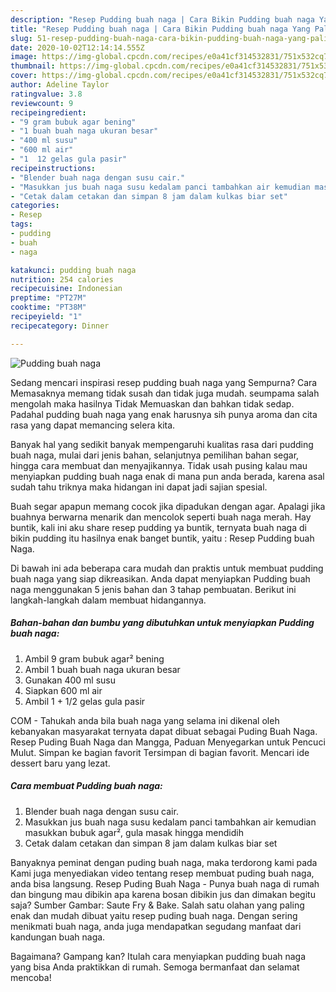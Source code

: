 ```yaml
---
description: "Resep Pudding buah naga | Cara Bikin Pudding buah naga Yang Paling Enak"
title: "Resep Pudding buah naga | Cara Bikin Pudding buah naga Yang Paling Enak"
slug: 51-resep-pudding-buah-naga-cara-bikin-pudding-buah-naga-yang-paling-enak
date: 2020-10-02T12:14:14.555Z
image: https://img-global.cpcdn.com/recipes/e0a41cf314532831/751x532cq70/pudding-buah-naga-foto-resep-utama.jpg
thumbnail: https://img-global.cpcdn.com/recipes/e0a41cf314532831/751x532cq70/pudding-buah-naga-foto-resep-utama.jpg
cover: https://img-global.cpcdn.com/recipes/e0a41cf314532831/751x532cq70/pudding-buah-naga-foto-resep-utama.jpg
author: Adeline Taylor
ratingvalue: 3.8
reviewcount: 9
recipeingredient:
- "9 gram bubuk agar bening"
- "1 buah buah naga ukuran besar"
- "400 ml susu"
- "600 ml air"
- "1  12 gelas gula pasir"
recipeinstructions:
- "Blender buah naga dengan susu cair."
- "Masukkan jus buah naga susu kedalam panci tambahkan air kemudian masukkan bubuk agar², gula masak hingga mendidih"
- "Cetak dalam cetakan dan simpan 8 jam dalam kulkas biar set"
categories:
- Resep
tags:
- pudding
- buah
- naga

katakunci: pudding buah naga 
nutrition: 254 calories
recipecuisine: Indonesian
preptime: "PT27M"
cooktime: "PT38M"
recipeyield: "1"
recipecategory: Dinner

---
```



![Pudding buah naga](https://img-global.cpcdn.com/recipes/e0a41cf314532831/751x532cq70/pudding-buah-naga-foto-resep-utama.jpg)

Sedang mencari inspirasi resep pudding buah naga yang Sempurna? Cara Memasaknya memang tidak susah dan tidak juga mudah. seumpama salah mengolah maka hasilnya Tidak Memuaskan dan bahkan tidak sedap. Padahal pudding buah naga yang enak harusnya sih punya aroma dan cita rasa yang dapat memancing selera kita.

Banyak hal yang sedikit banyak mempengaruhi kualitas rasa dari pudding buah naga, mulai dari jenis bahan, selanjutnya pemilihan bahan segar, hingga cara membuat dan menyajikannya. Tidak usah pusing kalau mau menyiapkan pudding buah naga enak di mana pun anda berada, karena asal sudah tahu triknya maka hidangan ini dapat jadi sajian spesial.

Buah segar apapun memang cocok jika dipadukan dengan agar. Apalagi jika buahnya berwarna menarik dan mencolok seperti buah naga merah. Hay buntik, kali ini aku share resep pudding ya buntik, ternyata buah naga di bikin pudding itu hasilnya enak banget buntik, yaitu : Resep Pudding buah Naga.


Di bawah ini ada beberapa cara mudah dan praktis untuk membuat pudding buah naga yang siap dikreasikan. Anda dapat menyiapkan Pudding buah naga menggunakan 5 jenis bahan dan 3 tahap pembuatan. Berikut ini langkah-langkah dalam membuat hidangannya.

<!--inarticleads1-->

##### Bahan-bahan dan bumbu yang dibutuhkan untuk menyiapkan Pudding buah naga:

1. Ambil 9 gram bubuk agar² bening
1. Ambil 1 buah buah naga ukuran besar
1. Gunakan 400 ml susu
1. Siapkan 600 ml air
1. Ambil 1 + 1/2 gelas gula pasir


COM - Tahukah anda bila buah naga yang selama ini dikenal oleh kebanyakan masyarakat ternyata dapat dibuat sebagai Puding Buah Naga. Resep Puding Buah Naga dan Mangga, Paduan Menyegarkan untuk Pencuci Mulut. Simpan ke bagian favorit Tersimpan di bagian favorit. Mencari ide dessert baru yang lezat. 

<!--inarticleads2-->

##### Cara membuat Pudding buah naga:

1. Blender buah naga dengan susu cair.
1. Masukkan jus buah naga susu kedalam panci tambahkan air kemudian masukkan bubuk agar², gula masak hingga mendidih
1. Cetak dalam cetakan dan simpan 8 jam dalam kulkas biar set


Banyaknya peminat dengan puding buah naga, maka terdorong kami pada Kami juga menyediakan video tentang resep membuat puding buah naga, anda bisa langsung. Resep Puding Buah Naga - Punya buah naga di rumah dan bingung mau dibikin apa karena bosan dibikin jus dan dimakan begitu saja? Sumber Gambar: Saute Fry &amp; Bake. Salah satu olahan yang paling enak dan mudah dibuat yaitu resep puding buah naga. Dengan sering menikmati buah naga, anda juga mendapatkan segudang manfaat dari kandungan buah naga. 

Bagaimana? Gampang kan? Itulah cara menyiapkan pudding buah naga yang bisa Anda praktikkan di rumah. Semoga bermanfaat dan selamat mencoba!
